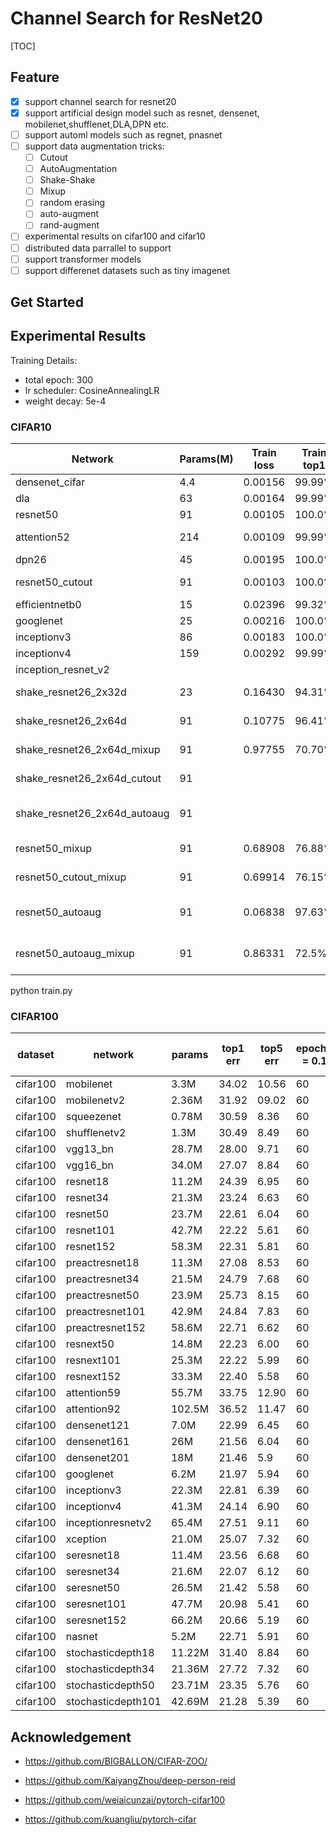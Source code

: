 # Channel Search for ResNet20

[TOC]

## Feature

- [x] support channel search for resnet20
- [x] support artificial design model such as resnet, densenet, mobilenet,shufflenet,DLA,DPN etc. 
- [ ] support automl models such as regnet, pnasnet
- [ ] support data augmentation tricks:
	- [ ] Cutout
	- [ ] AutoAugmentation
	- [ ] Shake-Shake
	- [ ] Mixup
	- [ ] random erasing
	- [ ] auto-augment
	- [ ] rand-augment
- [ ] experimental results on cifar100 and cifar10
- [ ] distributed data parrallel to support
- [ ] support transformer models
- [ ] support differenet datasets such as tiny imagenet

## Get Started





## Experimental Results

Training Details:

- total epoch: 300 
- lr scheduler: CosineAnnealingLR
- weight decay: 5e-4

### CIFAR10

| Network                      | Params(M) | Train loss | Train top1 | Val loss | Val top1 | Hyper                                   | GPU(M) |
| ---------------------------- | --------- | ---------- | ---------- | -------- | -------- | --------------------------------------- | ------ |
| densenet_cifar               | 4.4       | 0.00156    | 99.99%     | 0.24     | 94.83%   | 0.1/256/w/o cutout                      | 7303   |
| dla                          | 63        | 0.00164    | 99.99%     | 0.20     | 95.57%   | 0.1/256/w/o cutout                      | 5555   |
| resnet50                     | 91        | 0.00105    | 100.0%     | 0.19     | 95.74%   | 0.1/256/w/o cutout                      | 10895  |
| attention52                  | 214       | 0.00109    | 99.99%     | 0.49     | 90.62%   | 0.01/256/w/o cutout                     | 5691   |
| dpn26                        | 45        | 0.00195    | 100.0%     | 0.16     | 95.43%   | 0.1/256/w/o cutout                      | 10260  |
| resnet50_cutout              | 91        | 0.00103    | 100.0%     | 0.18     | 95.87%   | 0.1/128/ cutout=0.5                     | 10895  |
| efficientnetb0               | 15        | 0.02396    | 99.32%     | 0.35     | 91.52%   | 0.1/128/w/o cutout                      | 3961   |
| googlenet                    | 25        | 0.00216    | 100.0%     | 0.17     | 95.18%   | 0.1/128/w/o cutout                      | 7689   |
| inceptionv3                  | 86        | 0.00183    | 100.0%     | 0.19     | 95.27%   | 0.1/128/w/o cutout                      | 8053   |
| inceptionv4                  | 159       | 0.00292    | 99.99%     | 0.24     | 93.50%   | 0.1/64/w/o cutout                       | 7557   |
| inception_resnet_v2          |           |            |            |          |          |                                         |        |
| shake_resnet26_2x32d         | 23        | 0.16430    | 94.31%     | 0.12     | 95.94%   | 0.1/128/w/o cutout w/o mixup            | 2253   |
| shake_resnet26_2x64d         | 91        | 0.10775    | 96.41%     | 0.10     | 96.94%   | 0.1/128/w/o cutout w/o mixup            | 3779   |
| shake_resnet26_2x64d_mixup   | 91        | 0.97755    | 70.70%     | 0.27     | 96.53%   | 0.1/128/w/o cutout w mixup              |        |
| shake_resnet26_2x64d_cutout  | 91        |            |            |          |          | 0.1/128/w cutout w/o mixup              |        |
| shake_resnet26_2x64d_autoaug | 91        |            |            |          |          | 0.1/128/w/o cutout w/o mixup w/ autoaug |        |
| resnet50_mixup               | 91        | 0.68908    | 76.88%     | 0.26     | 96.44%   | 0.1/128/w/o cutout/ w mixup             | 10895  |
| resnet50_cutout_mixup        | 91        | 0.69914    | 76.15%     | 0.26     | 96.44%   | 0.1/128/cutout=0.5 /w mixup             | 10895  |
| resnet50_autoaug             | 91        | 0.06838    | 97.63%     | 0.14     | 96.10%   | 0.1/128/w/o cutout w/o mixup/ w autoaug | 6479   |
| resnet50_autoaug_mixup       | 91        | 0.86331    | 72.5%      | 0.28     | 96.95%   | 0.1/128/w/o cutout w/mixup w/ autoaug   | 6101   |



python train.py 



### CIFAR100

| dataset  | network            | params | top1 err | top5 err | epoch(lr = 0.1) | epoch(lr = 0.02) | epoch(lr = 0.004) | epoch(lr = 0.0008) | total epoch |
| -------- | ------------------ | ------ | -------- | -------- | --------------- | ---------------- | ----------------- | ------------------ | ----------- |
| cifar100 | mobilenet          | 3.3M   | 34.02    | 10.56    | 60              | 60               | 40                | 40                 | 200         |
| cifar100 | mobilenetv2        | 2.36M  | 31.92    | 09.02    | 60              | 60               | 40                | 40                 | 200         |
| cifar100 | squeezenet         | 0.78M  | 30.59    | 8.36     | 60              | 60               | 40                | 40                 | 200         |
| cifar100 | shufflenetv2       | 1.3M   | 30.49    | 8.49     | 60              | 60               | 40                | 40                 | 200         |
| cifar100 | vgg13_bn           | 28.7M  | 28.00    | 9.71     | 60              | 60               | 40                | 40                 | 200         |
| cifar100 | vgg16_bn           | 34.0M  | 27.07    | 8.84     | 60              | 60               | 40                | 40                 | 200         |
| cifar100 | resnet18           | 11.2M  | 24.39    | 6.95     | 60              | 60               | 40                | 40                 | 200         |
| cifar100 | resnet34           | 21.3M  | 23.24    | 6.63     | 60              | 60               | 40                | 40                 | 200         |
| cifar100 | resnet50           | 23.7M  | 22.61    | 6.04     | 60              | 60               | 40                | 40                 | 200         |
| cifar100 | resnet101          | 42.7M  | 22.22    | 5.61     | 60              | 60               | 40                | 40                 | 200         |
| cifar100 | resnet152          | 58.3M  | 22.31    | 5.81     | 60              | 60               | 40                | 40                 | 200         |
| cifar100 | preactresnet18     | 11.3M  | 27.08    | 8.53     | 60              | 60               | 40                | 40                 | 200         |
| cifar100 | preactresnet34     | 21.5M  | 24.79    | 7.68     | 60              | 60               | 40                | 40                 | 200         |
| cifar100 | preactresnet50     | 23.9M  | 25.73    | 8.15     | 60              | 60               | 40                | 40                 | 200         |
| cifar100 | preactresnet101    | 42.9M  | 24.84    | 7.83     | 60              | 60               | 40                | 40                 | 200         |
| cifar100 | preactresnet152    | 58.6M  | 22.71    | 6.62     | 60              | 60               | 40                | 40                 | 200         |
| cifar100 | resnext50          | 14.8M  | 22.23    | 6.00     | 60              | 60               | 40                | 40                 | 200         |
| cifar100 | resnext101         | 25.3M  | 22.22    | 5.99     | 60              | 60               | 40                | 40                 | 200         |
| cifar100 | resnext152         | 33.3M  | 22.40    | 5.58     | 60              | 60               | 40                | 40                 | 200         |
| cifar100 | attention59        | 55.7M  | 33.75    | 12.90    | 60              | 60               | 40                | 40                 | 200         |
| cifar100 | attention92        | 102.5M | 36.52    | 11.47    | 60              | 60               | 40                | 40                 | 200         |
| cifar100 | densenet121        | 7.0M   | 22.99    | 6.45     | 60              | 60               | 40                | 40                 | 200         |
| cifar100 | densenet161        | 26M    | 21.56    | 6.04     | 60              | 60               | 60                | 40                 | 200         |
| cifar100 | densenet201        | 18M    | 21.46    | 5.9      | 60              | 60               | 40                | 40                 | 200         |
| cifar100 | googlenet          | 6.2M   | 21.97    | 5.94     | 60              | 60               | 40                | 40                 | 200         |
| cifar100 | inceptionv3        | 22.3M  | 22.81    | 6.39     | 60              | 60               | 40                | 40                 | 200         |
| cifar100 | inceptionv4        | 41.3M  | 24.14    | 6.90     | 60              | 60               | 40                | 40                 | 200         |
| cifar100 | inceptionresnetv2  | 65.4M  | 27.51    | 9.11     | 60              | 60               | 40                | 40                 | 200         |
| cifar100 | xception           | 21.0M  | 25.07    | 7.32     | 60              | 60               | 40                | 40                 | 200         |
| cifar100 | seresnet18         | 11.4M  | 23.56    | 6.68     | 60              | 60               | 40                | 40                 | 200         |
| cifar100 | seresnet34         | 21.6M  | 22.07    | 6.12     | 60              | 60               | 40                | 40                 | 200         |
| cifar100 | seresnet50         | 26.5M  | 21.42    | 5.58     | 60              | 60               | 40                | 40                 | 200         |
| cifar100 | seresnet101        | 47.7M  | 20.98    | 5.41     | 60              | 60               | 40                | 40                 | 200         |
| cifar100 | seresnet152        | 66.2M  | 20.66    | 5.19     | 60              | 60               | 40                | 40                 | 200         |
| cifar100 | nasnet             | 5.2M   | 22.71    | 5.91     | 60              | 60               | 40                | 40                 | 200         |
| cifar100 | stochasticdepth18  | 11.22M | 31.40    | 8.84     | 60              | 60               | 40                | 40                 | 200         |
| cifar100 | stochasticdepth34  | 21.36M | 27.72    | 7.32     | 60              | 60               | 40                | 40                 | 200         |
| cifar100 | stochasticdepth50  | 23.71M | 23.35    | 5.76     | 60              | 60               | 40                | 40                 | 200         |
| cifar100 | stochasticdepth101 | 42.69M | 21.28    | 5.39     | 60              | 60               | 40                | 40                 | 200         |





## Acknowledgement

- https://github.com/BIGBALLON/CIFAR-ZOO/

- https://github.com/KaiyangZhou/deep-person-reid

- https://github.com/weiaicunzai/pytorch-cifar100

- https://github.com/kuangliu/pytorch-cifar

